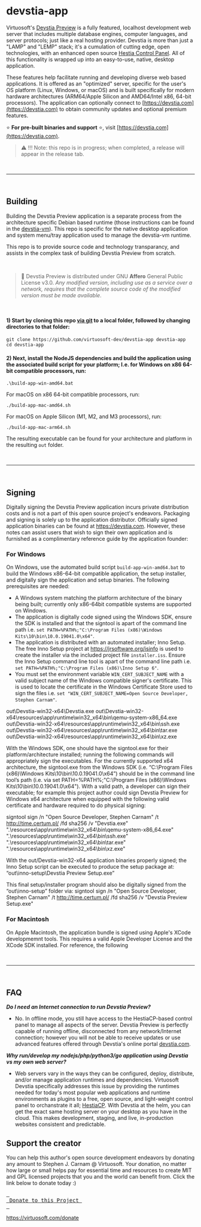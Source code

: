 # devstia-app
Virtuosoft's [Devstia Preview](https://devstia.com/preview) is a fully featured, localhost development web server that includes multiple database engines, computer languages, and server protocols; just like a real hosting provider. Devstia is more than just a "LAMP" and "LEMP" stack; it's a cumulation of cutting edge, open technologies, with an enhanced open source [Hestia Control Panel](https://hestiacp.com). All of this functionality is wrapped up into an easy-to-use, native, desktop application.

These features help facilitate running and developing diverse web based applications. It is offered as an "optimized" server, specific for the user's OS platform (Linux, Windows, or macOS) and is built specifically for modern hardware architectures (ARM64/Apple Silicon and AMD64/Intel x86, 64-bit processors). The application can optionally connect to [https://devstia.com](https://devstia.com) to obtain community updates and optional premium features.

:star: **For pre-built binaries and support** :star:, visit [https://devstia.com](https://devstia.com).

> :warning: !!! Note: this repo is in progress; when completed, a release will appear in the release tab.

&nbsp;

-----

&nbsp;

## Building
Building the Devstia Preview application is a separate process from the architecture specific Debian based runtime (those instructions can be found in the [devstia-vm](https://github.com/virtuosoft-dev/devstia-vm)). This repo is specific for the native desktop application and system menu/tray application used to manage the devstia-vm runtime.

This repo is to provide source code and technology transparancy, and assists in the complex task of building Devstia Preview from scratch.

&nbsp;

> :triangular_flag_on_post: Devstia Preview is distributed under GNU **Affero** General Public License v3.0. *Any modified version, including use as a service over a network, requires that the complete source code of the modified version must be made available*.

&nbsp;


#### 1) Start by cloning this repo [via git](https://git-scm.com) to a local folder, followed by changing directories to that folder:
```
git clone https://github.com/virtuosoft-dev/devstia-app devstia-app
cd devstia-app
```

#### 2) Next, install the NodeJS dependencies and build the application using the associated build script for your platform; I.e. for Windows on x86 64-bit compatible processors, run:
```
.\build-app-win-amd64.bat
```

For macOS on x86 64-bit compatible processors, run:
```
./build-app-mac-amd64.sh
```

For macOS on Apple Silicon (M1, M2, and M3 processors), run:
```
./build-app-mac-arm64.sh
```

The resulting executable can be found for your architecture and platform in the resulting `out` folder. 

&nbsp;

-----

&nbsp;

## Signing
Digitally signing the Devstia Preview application incurs private distribution costs and is not a part of this open source project's endeavors. Packaging and signing is solely up to the application distributor. Officially signed application binaries can be found at https://devstia.com. However, these notes can assist users that wish to sign their own application and is furnished as a complimentary reference guide by the application founder:

### For Windows
On Windows, use the automated build script `build-app-win-amd64.bat` to build the Windows x86-64-bit compatible application, the setup installer, and digitally sign the application and setup binaries. The following prerequisites are needed:

* A Windows system matching the platform architecture of the binary being built; currently only x86-64bit compatible systems are supported on Windows.
* The application is digitally code signed using the Windows SDK, ensure the SDK is installed and that the signtool is apart of the command line path i.e. `set PATH=%PATH%;"C:\Program Files (x86)\Windows Kits\10\bin\10.0.19041.0\x64"`.
* The application is distributed with an automated installer; Inno Setup. The free Inno Setup project at https://jrsoftware.org/isinfo is used to create the installer via the included project file `installer.iss`. Ensure the Inno Setup command line tool is apart of the command line path i.e. `set PATH=%PATH%;"C:\Program Files (x86)\Inno Setup 6"`.
* You must set the environment variable `WIN_CERT_SUBJECT_NAME` with a valid subject name of the Windows compatible signer's certificate. This is used to locate the certificate in the Windows Certificate Store used to sign the files i.e. `set "WIN_CERT_SUBJECT_NAME=Open Source Developer, Stephen Carnam"`.

out\Devstia-win32-x64\Devstia.exe
out\Devstia-win32-x64\resources\app\runtime\win32_x64\bin\qemu-system-x86_64.exe
out\Devstia-win32-x64\resources\app\runtime\win32_x64\bin\ssh.exe
out\Devstia-win32-x64\resources\app\runtime\win32_x64\bin\tar.exe
out\Devstia-win32-x64\resources\app\runtime\win32_x64\bin\xz.exe


With the Windows SDK, one should have the signtool.exe for their platform/architecture installed; running the following commands will appropriately sign the executables. For the currently supported x64 architecture, the signtool.exe from the Windows SDK (i.e. “C:\Program Files (x86)\Windows Kits\10\bin\10.0.19041.0\x64”) should be in the command line tool’s path (i.e. via set PATH=%PATH%;"C:\Program Files (x86)\Windows Kits\10\bin\10.0.19041.0\x64"). With a valid path, a developer can sign their executable; for example this project author could sign Devstia Preview for Windows x64 architecture when equipped with the following valid certificate and hardware required to do physical signing:


signtool sign /n "Open Source Developer, Stephen Carnam" /t http://time.certum.pl/ /fd sha256 /v "Devstia.exe" ".\resources\app\runtime\win32_x64\bin\qemu-system-x86_64.exe" ".\resources\app\runtime\win32_x64\bin\ssh.exe" ".\resources\app\runtime\win32_x64\bin\tar.exe" ".\resources\app\runtime\win32_x64\bin\xz.exe"


With the out/Devstia-win32-x64 application binaries properly signed; the Inno Setup script can be executed to produce the setup package at: “out\inno-setup\Devstia Preview Setup.exe”


This final setup/installer program should also be digitally signed from the “out\inno-setup” folder via:
signtool sign /n "Open Source Developer, Stephen Carnam" /t http://time.certum.pl/ /fd sha256 /v "Devstia Preview Setup.exe" 

### For Macintosh
On Apple Macintosh, the application bundle is signed using Apple's XCode developmemnt tools. This requires a valid Apple Developer License and the XCode SDK installed. For reference, the following 

&nbsp;

-----

&nbsp;

## FAQ

***Do I need an Internet connection to run Devstia Preview?***
* No. In offline mode, you still have access to the HestiaCP-based control panel to manage all aspects of the server. Devstia Preview is perfectly capable of running offline, disconnected from any network/Internet connection; however you will not be able to receive updates or use advanced features offered through Devstia's online portal [devstia.com](https://devstia.com). 

***Why run/develop my nodejs/php/python3/go application using Devstia vs my own web server?***
* Web servers vary in the ways they can be configured, deploy, distribute, and/or manage application runtimes and dependencies. Virtuosoft Devstia specifically addresses this issue by providing the runtimes needed for today's most popular web applications and runtime environments as plugins to a free, open source, and light-weight control panel to orchanstrate it all; [HestiaCP](https://hestiacp.com). With Devstia at the helm, you can get the exact same hosting server on your desktop as you have in the cloud. This makes development, staging, and live, in-production websites consistent and predictable.   

## Support the creator
You can help this author's open source development endeavors by donating any amount to Stephen J. Carnam @ Virtuosoft. Your donation, no matter how large or small helps pay for essential time and resources to create MIT and GPL licensed projects that you and the world can benefit from. Click the link below to donate today :)
<div>
         

[<kbd> <br> Donate to this Project <br> </kbd>][KBD]


</div>


<!---------------------------------------------------------------------------->

[KBD]: https://virtuosoft.com/donate

https://virtuosoft.com/donate

